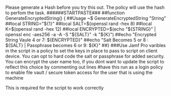 Please generate a Hash before you try this out. The policy will use the hash to perfom the task.
######STARTPASTE###
##function GenerateEncryptedString() {
##Usage ~$ GenerateEncryptedString "String"
##local STRING="${1}"
##local SALT=$(openssl rand -hex 8)
##local K=$(openssl rand -hex 12)
##local ENCRYPTED=$(echo "${STRING}" | openssl enc -aes256 -a -A -S "${SALT}" -k "${K}")
##echo "Encrypted String Vaule 4 or 7: ${ENCRYPTED}"
##echo "Salt Becomes 5 or 8 : ${SALT} | Passphrase becomes 6 or 9: ${K}"
##}
###Use Jamf Pro varibles in the script in a policy to set the keys in place to pass to script on client device. You can opt to hard code the salt or passphrase for added security. You can encrypt the user name too, if you dont want to update the script to reflect this choice by commenting out lines
#have this run as a login policy to enable file vault / secure token access for the user that is using the machine 

This is required for the script to work correctly
